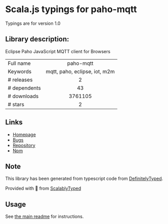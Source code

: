 
# Scala.js typings for paho-mqtt

Typings are for version 1.0

## Library description:
Eclipse Paho JavaScript MQTT client for Browsers

|                    |                 |
| ------------------ | :-------------: |
| Full name          | paho-mqtt |
| Keywords           | mqtt, paho, eclipse, iot, m2m |
| # releases         | 2 |
| # dependents       | 43 |
| # downloads        | 3761105 |
| # stars            | 2 |

## Links
- [Homepage](https://github.com/eclipse/paho.mqtt.javascript#readme)
- [Bugs](https://github.com/eclipse/paho.mqtt.javascript/issues)
- [Repository](https://github.com/eclipse/paho.mqtt.javascript)
- [Npm](https://www.npmjs.com/package/paho-mqtt)
    


## Note
This library has been generated from typescript code from [DefinitelyTyped](https://definitelytyped.org).

Provided with :purple_heart: from [ScalablyTyped](https://github.com/oyvindberg/ScalablyTyped)

## Usage
See [the main readme](../../readme.md) for instructions.


